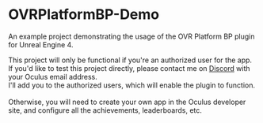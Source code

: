 # OVRPlatformBP-Demo
An example project demonstrating the usage of the OVR Platform BP plugin for Unreal Engine 4.

This project will only be functional if you're an authorized user for the app.<br>
If you'd like to test this project directly, please contact me on <a href="https://discord.gg/AxxpQ8h">Discord</a> with your Oculus email address.<br>
I'll add you to the authorized users, which will enable the plugin to function.<br><br>
Otherwise, you will need to create your own app in the Oculus developer site, and configure all the achievements, leaderboards, etc.<br>
